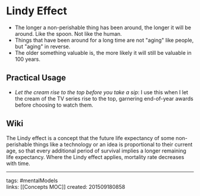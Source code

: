 # Lindy Effect
- The longer a non-perishable thing has been around, the longer it will be around. Like the spoon. Not like the human. 
- Things that have been around for a long time are not "aging" like people, but "aging" in reverse.
- The older something valuable is, the more likely it will still be valuable in 100 years.
## Practical Usage
- *Let the cream rise to the top before you take a sip*: I use this when I let the cream of the TV series rise to the top, garnering end-of-year awards before choosing to watch them.
## Wiki
The Lindy effect is a concept that the future life expectancy of some non-perishable things like a technology or an idea is proportional to their current age, so that every additional period of survival implies a longer remaining life expectancy. Where the Lindy effect applies, mortality rate decreases with time.

---
tags: #mentalModels   
links: [[Concepts MOC]]
created: 201509180858
